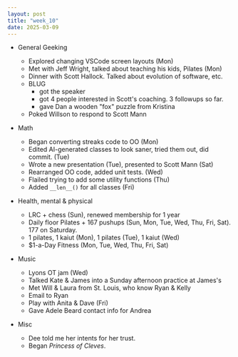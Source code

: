 ```yaml
---
layout: post
title: "week_10"
date: 2025-03-09
---
```


* General Geeking
    - Explored changing VSCode screen layouts (Mon)
    - Met with Jeff Wright, talked about teaching his kids, Pilates (Mon)
    - Dinner with Scott Hallock. Talked about evolution of software, etc.
    - BLUG
        - got the speaker
        - got 4 people interested in Scott's coaching. 3 followups so far.
        - gave Dan a wooden "fox" puzzle from Kristina
    - Poked Willson to respond to Scott Mann

* Math
    - Began converting streaks code to OO (Mon)
    - Edited AI-generated classes to look saner, tried them out, did commit. (Tue)
    - Wrote a new presentation (Tue), presented to Scott Mann (Sat)
    - Rearranged OO code, added unit tests. (Wed)
    - Flailed trying to add some utility functions (Thu)
    - Added `__len__()` for all classes (Fri)

* Health, mental & physical
    - LRC + chess (Sun), renewed membership for 1 year
    - Daily floor Pilates + 167 pushups (Sun, Mon, Tue, Wed, Thu, Fri, Sat). 177 on Saturday.
    - 1 pilates, 1 kaiut (Mon), 1 pilates (Tue), 1 kaiut (Wed)
    - $1-a-Day Fitness (Mon, Tue, Wed, Thu, Fri, Sat)

* Music
    - Lyons OT jam (Wed)
    - Talked Kate & James into a Sunday afternoon practice at James's
    - Met Will & Laura from St. Louis, who know Ryan & Kelly
    - Email to Ryan
    - Play with Anita & Dave (Fri)
    - Gave Adele Beard contact info for Andrea

* Misc
    - Dee told me her intents for her trust.
    - Began *Princess of Cleves*.

